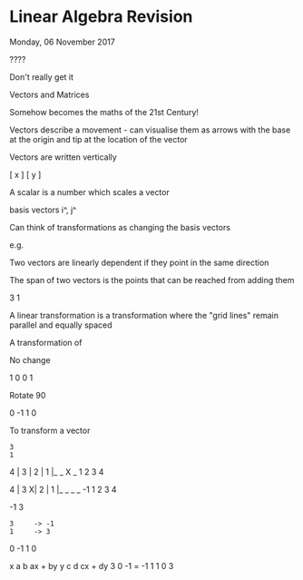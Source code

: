# Linear Algebra Revision
Monday, 06 November 2017

????

Don't really get it

Vectors and Matrices

Somehow becomes the maths of the 21st Century!

Vectors describe a movement - can visualise them as arrows with the base at
the origin and tip at the location of the vector

Vectors are written vertically 

[ x ]
[ y ]

A scalar is a number which scales a vector

basis vectors i^, j^

Can think of transformations as changing the basis vectors

e.g.

Two vectors are linearly dependent if they point in the same direction

The span of two vectors is the points that can be reached from adding them

  3
  1

A linear transformation is a transformation where the "grid lines" remain
parallel and equally spaced

A transformation of 

No change

 1 0
 0 1

Rotate 90

 0 -1
 1 0

To transform a vector

    3
    1

  4 |
  3 |
  2 |
  1 |_ _ X _
     1 2 3 4

  4  |
  3 X|
  2  |
  1  |_ _ _ _
 -1   1 2 3 4

  -1
   3 

    3     -> -1
    1     -> 3
  
 0 -1
 1 0

  x   a b    ax + by
  y   c d    cx + dy
  3   0 -1            = -1
  1   1 0                3

